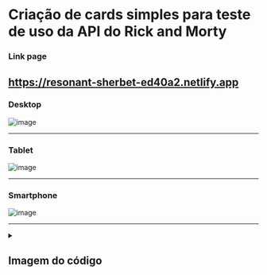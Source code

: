 # Criação de cards simples para teste de uso da API do Rick and Morty

### Link page

## https://resonant-sherbet-ed40a2.netlify.app

### Desktop

![image](https://user-images.githubusercontent.com/92615688/179242131-70cf0b97-7865-452b-b35a-1d69d4f09565.png)

---

### Tablet

![image](https://user-images.githubusercontent.com/92615688/179242318-a5b258de-a664-4516-9825-6abd2b583dba.png)

---

### Smartphone

![image](https://user-images.githubusercontent.com/92615688/179242431-1f2a7474-64af-4340-bd05-af6cbc6dc856.png)

---

  <details>

<summary>

## Imagem do código

</summary>

![image](https://user-images.githubusercontent.com/92615688/179249898-23ad3bd4-b9bd-4b28-9c66-2c989bdec83f.png)


<details>
<summary>

## Imagem do código de request da API

</summary>

![image](https://user-images.githubusercontent.com/92615688/179087383-48ae0d24-8893-4304-ac6d-a6d06f2af084.png)


  </details>
  </details>
